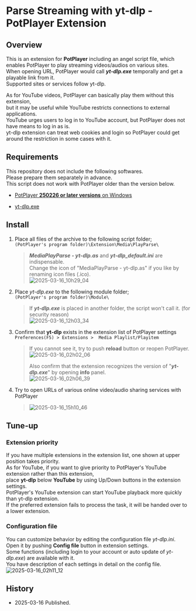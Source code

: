 ﻿# Parse Streaming with yt-dlp - PotPlayer Extension
  
  
## Overview
This is an extension for **PotPlayer** including an angel script file, which enables PotPlayer to play streaming videos/audios on various sites.  
When opening URL, PotPlayer would call ***yt-dlp.exe*** temporally and get a playable link from it.  
Supported sites or services follow yt-dlp.  
  
As for YouTube videos, PotPlayer can basically play them without this extension,  
but it may be useful while YouTube restricts connections to external applications.  
YouTube urges users to log in to YouTube account, but PotPlayer does not have means to log in as is.  
yt-dlp extension can treat web cookies and login so PotPlayer could get around the restriction in some cases with it.  
  
  
  
## Requirements
This repository does not include the following softwares.  
Please prepare them separately in advance.  
This script does not work with PotPlayer older than the version below.  
  
- [PotPlayer **250226 or later versions** on Windows](https://potplayer.tv/)
  
- [yt-dlp.exe](https://github.com/yt-dlp/yt-dlp/releases)
  
  
  
## Install

1. Place all files of the archive to the following script folder;  
	`(PotPlayer's program folder)\Extension\Media\PlayParse\`
	>  
	>***MediaPlayParse - yt-dlp.as*** and ***yt-dlp_default.ini*** are indispensable.  
	>Change the icon of "MediaPlayParse - yt-dlp.as" if you like by renaming icon files (.ico).   
	>![2025-03-16_10h29_04](https://github.com/user-attachments/assets/e3950518-e204-488f-a60c-36ba02e8c2fb)  

2. Place *yt-dlp.exe* to the following module folder;  
	`(PotPlayer's program folder)\Module\`  
	>  
	>If ***yt-dlp.exe*** is placed in another folder, the script won't call it. (for security reason)  
	>![2025-03-16_12h03_34](https://github.com/user-attachments/assets/9d395cb4-797c-4258-87c0-2db420056d1e)

3. Confirm that **yt-dlp** exists in the extension list of PotPlayer settings  
	`Preferences(F5) > Extensions >  Media Playlist/Playitem`
	>  
 	>If you cannot see it, try to push **reload** button or reopen PotPlayer.
	>![2025-03-16_02h02_06](https://github.com/user-attachments/assets/e4aa7177-7ba3-4f8a-8373-dbdd0d83f091)  
	>  
 	>Also confirm that the extension recognizes the version of "***yt-dlp.exe***" by opening **info** panel.  
 	>![2025-03-16_02h06_39](https://github.com/user-attachments/assets/fa517e1c-e837-4326-aff1-c4255994c96b)  

4. Try to open URLs of various online video/audio sharing services with PotPlayer  
	>  
	>![2025-03-16_15h10_46](https://github.com/user-attachments/assets/9bfe5d03-fb40-424c-8e46-c4057f47d62e)  
  
  
  
## Tune-up
  
### Extension priority
If you have multiple extensions in the extension list, one shown at upper position takes priority.  
As for YouTube, if you want to give priority to PotPlayer's YouTube extension rather than this extension,   
place **yt-dlp** below **YouTube** by using Up/Down buttons in the extension settings.  
PotPlayer's YouTube extension can start YouTube playback more quickly than yt-dlp extension.  
If the preferred extension fails to process the task, it will be handed over to a lower extension.  
  
  
### Configuration file
You can customize behavior by editing the configuration file *yt-dlp.ini*.  
Open it by pushing **Config file** button in extension settings.  
Some functions (including login to your account or auto update of *yt-dlp.exe*) are available with it.  
You have description of each settings in detail on the config file.  
![2025-03-16_02h11_12](https://github.com/user-attachments/assets/265f0fd4-2ae0-4968-9ca7-7d973ce95644)  
  
  
## History
  
- 2025-03-16 Published.
  
  
